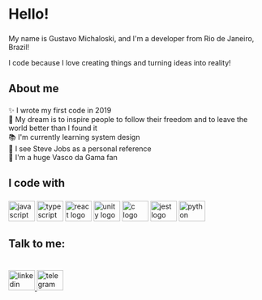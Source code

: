 <h1 align="left">Hello!</h1>

###

<p align="left">My name is Gustavo Michaloski, and I'm a developer from Rio de Janeiro, Brazil!</p>
<p align="left">I code because I love creating things and turning ideas into reality! </p>

###

<h2 align="left">About me</h2>

###

<p align="left">
✨ I wrote my first code in 2019
<br>
🎯 My dream is to inspire people to follow their freedom and to leave the world better than I found it 
<br>
📚 I'm currently learning system design
<br>
🎨 I see Steve Jobs as a personal reference
<br>
🎲 I'm a huge Vasco da Gama fan
</p>

###

<h2 align="left">I code with</h2>

###

<div align="left">
  <img src="https://cdn.jsdelivr.net/gh/devicons/devicon/icons/javascript/javascript-original.svg" height="40" width="52" alt="javascript logo"  />
  <img src="https://cdn.jsdelivr.net/gh/devicons/devicon/icons/typescript/typescript-original.svg" height="40" width="52" alt="typescript logo"  />
  <img src="https://cdn.jsdelivr.net/gh/devicons/devicon/icons/react/react-original.svg" height="40" width="52" alt="react logo"  />
  <img src="https://cdn.jsdelivr.net/gh/devicons/devicon/icons/unity/unity-original.svg" height="40" width="52" alt="unity logo"  />
  <img src="https://cdn.jsdelivr.net/gh/devicons/devicon/icons/c/c-original.svg" height="40" width="52" alt="c logo"  />
  <img src="https://cdn.jsdelivr.net/gh/devicons/devicon/icons/jest/jest-plain.svg" height="40" width="52" alt="jest logo"  />
  <img src="https://cdn.jsdelivr.net/gh/devicons/devicon/icons/python/python-original.svg" height="40" width="52" alt="python logo"  />
</div>

###

<h2 align="left">Talk to me:</h2>

###

<br clear="both">

<div align="left">
  <a href="https://www.linkedin.com/in/gustavo-michaloski/" target="_blank">
    <img src="https://raw.githubusercontent.com/maurodesouza/profile-readme-generator/master/src/assets/icons/social/linkedin/default.svg" width="52" height="40" alt="linkedin logo"  />
  </a>
  <a href="t.me/gsmclsk" target="_blank">
    <img src="https://raw.githubusercontent.com/maurodesouza/profile-readme-generator/master/src/assets/icons/social/telegram/default.svg" width="52" height="40" alt="telegram logo"  />
  </a>
</div>

###
